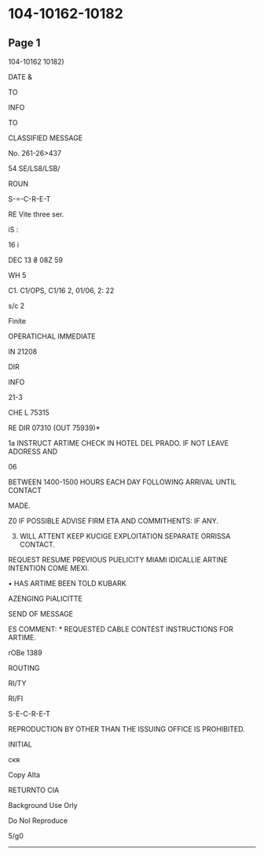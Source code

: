 # 104-10162-10182

## Page 1

104-10162 10182)

DATE &

TO

INFO

TO

CLASSIFIED MESSAGE

No. 261-26>437

54 SE/LS8/LSB/

ROUN

S-=-C-R-E-T

RE Vite three ser.

iS :

16 i

DEC 13 ₴ 08Z 59

WH 5

C1. C1/OPS, C1/16 2, 01/06, 2: 22

s/c 2

Finite

OPERATICHAL IMMEDIATE

IN 21208

DIR

INFO

21-3

CHE L 75315

RE DIR 07310 (OUT 75939)*

1a INSTRUCT ARTIME CHECK IN HOTEL DEL PRADO. IF NOT LEAVE ADORESS AND

06

BETWEEN 1400-1500 HOURS EACH DAY FOLLOWING ARRIVAL UNTIL CONTACT

MADE.

Z0 IF POSSIBLE ADVISE FIRM ETA AND COMMITHENTS: IF ANY.

3. WILL ATTENT KEEP KUCIGE EXPLOITATION SEPARATE ORRISSA CONTACT.

REQUEST RESUME PREVIOUS PUELICITY MIAMI IDICALLIE ARTINE INTENTION COME MEXI.

• HAS ARTIME BEEN TOLD KUBARK

AZENGING PiALICITTE

SEND OF MESSAGE

ES COMMENT: * REQUESTED CABLE CONTEST INSTRUCTIONS FOR ARTIME.

rOBe 1389

ROUTING

RI/TY

RI/FI

S-E-C-R-E-T

REPRODUCTION BY OTHER THAN THE ISSUING OFFICE IS PROHIBITED.

INITIAL

скя

Copy Alta

RETURNTO CIA

Background Use Orly

Do Nol Reproduce

5/g0

---

